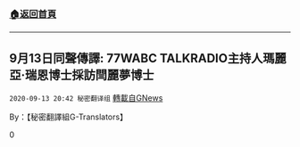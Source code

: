 ###  [:house:返回首頁](https://github.com/ourhimalayas/txt)
---

## 9月13日同聲傳譯: 77WABC TALKRADIO主持人瑪麗亞·瑞恩博士採訪閆麗夢博士
`2020-09-13 20:42 秘密翻译组` [轉載自GNews](https://gnews.org/zh-hant/353168/)

By：【秘密翻譯組G-Translators】

0
